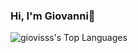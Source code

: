 ### Hi, I'm Giovanni👋

![giovisss's Top Languages](https://github-readme-stats.vercel.app/api/top-langs/?username=giovisss&theme=dracula&show_icons=true&hide_border=true&layout=compact)
<br>
<!--
**giovisss/giovisss** is a ✨ _special_ ✨ repository because its `README.md` (this file) appears on your GitHub profile.

Here are some ideas to get you started:

- 🔭 I’m currently working on ...
- 🌱 I’m currently learning ...
- 👯 I’m looking to collaborate on ...
- 🤔 I’m looking for help with ...
- 💬 Ask me about ...
- 📫 How to reach me: ...
- 😄 Pronouns: ...
- ⚡ Fun fact: ...
-->
